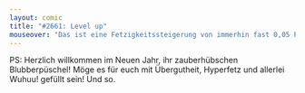 ```yaml
---
layout: comic
title: "#2661: Level up"
mouseover: "Das ist eine Fetzigkeitssteigerung von immerhin fast 0,05 Prozent."
---
```


PS:
Herzlich willkommen im Neuen Jahr, ihr zauberhübschen Blubberpüschel! Möge es für euch mit Übergutheit, Hyperfetz und allerlei Wuhuu! gefüllt sein!
Und so.
